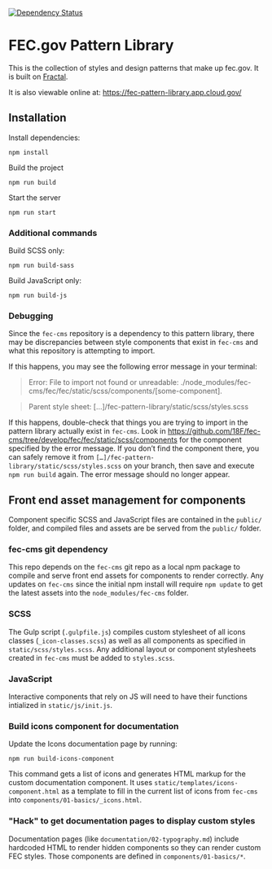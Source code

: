 [![Dependency Status](https://gemnasium.com/badges/github.com/fecgov/fec-pattern-library.svg)](https://gemnasium.com/github.com/fecgov/fec-pattern-library)

# FEC.gov Pattern Library

This is the collection of styles and design patterns that make up fec.gov. It is built on [Fractal](http://fractal.build/guide).

It is also viewable online at: <https://fec-pattern-library.app.cloud.gov/>

## Installation

Install dependencies:

```
npm install
```

Build the project

```
npm run build
```

Start the server

```
npm run start
```

### Additional commands

Build SCSS only:

```
npm run build-sass
```

Build JavaScript only:

```
npm run build-js
```

### Debugging

Since the `fec-cms` repository is a dependency to this pattern library, there may be discrepancies between style components that exist in `fec-cms` and what this repository is attempting to import.

If this happens, you may see the following error message in your terminal:
> Error: File to import not found or unreadable: ./node_modules/fec-cms/fec/fec/static/scss/components/[some-component].

> Parent style sheet: […]/fec-pattern-library/static/scss/styles.scss

If this happens, double-check that things you are trying to import in the pattern library actually exist in `fec-cms`.
Look in https://github.com/18F/fec-cms/tree/develop/fec/fec/static/scss/components for the component specified by the error message.
If you don’t find the component there, you can safely remove it from `[…]/fec-pattern-library/static/scss/styles.scss` on your branch, then save and execute `npm run build` again. The error message should no longer appear.

## Front end asset management for components
Component specific SCSS and JavaScript files are contained in the `public/` folder, and compiled files and assets are be served from the `public/` folder.

### fec-cms git dependency
This repo depends on the `fec-cms` git repo as a local npm package to compile and serve front end assets for components to render correctly. Any updates on `fec-cms` since the initial npm install will require `npm update` to get the latest assets into the `node_modules/fec-cms` folder.

### SCSS
The Gulp script (`.gulpfile.js`) compiles custom stylesheet of all icons classes (`_icon-classes.scss`) as well as all components as specified in `static/scss/styles.scss`. Any additional layout or component stylesheets created in `fec-cms` must be added to `styles.scss`.

### JavaScript
Interactive components that rely on JS will need to have their functions intialized in `static/js/init.js`.

### Build icons component for documentation
Update the Icons documentation page by running:

```
npm run build-icons-component
```

This command gets a list of icons and generates HTML markup for the custom documentation component. It uses `static/templates/icons-component.html` as a template to fill in the current list of icons from `fec-cms` into `components/01-basics/_icons.html`.

### "Hack" to get documentation pages to display custom styles
Documentation pages (like `documentation/02-typography.md`) include hardcoded HTML to render hidden components so they can render custom FEC styles. Those components are defined in `components/01-basics/*`.
